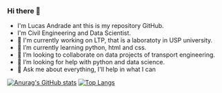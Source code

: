 ### Hi there 👋

- I'm Lucas Andrade ant this is my repository GitHub.
- I'm Civil Engineering and Data Scientist.
- 🔭 I'm currently working on LTP, that is a laboratoty in USP university.
- 🌱 I’m currently learning python, html and css.
- 👯 I’m looking to collaborate on data projects of transport engineering.
- 🤔 I’m looking for help with python and data science.
- 💬 Ask me about everything, I'll help in what I can

[![Anurag's GitHub stats](https://github-readme-stats.vercel.app/api?username=andrade-lcs&show_icons=true&theme=radical)](https://github.com/anuraghazra/github-readme-stats)
[![Top Langs](https://github-readme-stats.vercel.app/api/top-langs/?username=andrade-lcs&layout=compact&show_icons=true&theme=radical)](https://github.com/anuraghazra/github-readme-stats)
<!--
**andrade-lcs/andrade-lcs** is a ✨ _special_ ✨ repository because its `README.md` (this file) appears on your GitHub profile.

Here are some ideas to get you started:

- 🔭 I’m currently working on ...
- 🌱 I’m currently learning ...
- 👯 I’m looking to collaborate on ...
- 🤔 I’m looking for help with ...
- 💬 Ask me about ...
- 📫 How to reach me: ...
- 😄 Pronouns: ...
- ⚡ Fun fact: ...
-->
